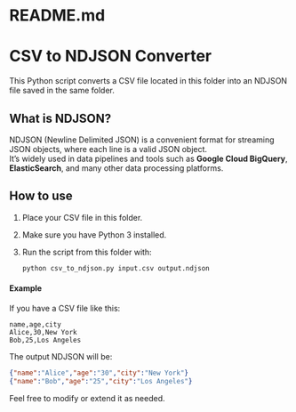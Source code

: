 # README.md

# CSV to NDJSON Converter

This Python script converts a CSV file located in this folder into an NDJSON file saved in the same folder.

## What is NDJSON?

NDJSON (Newline Delimited JSON) is a convenient format for streaming JSON objects, where each line is a valid JSON object.  
It’s widely used in data pipelines and tools such as **Google Cloud BigQuery**, **ElasticSearch**, and many other data processing platforms.

## How to use

1. Place your CSV file in this folder.
2. Make sure you have Python 3 installed.
3. Run the script from this folder with:

   ```bash
   python csv_to_ndjson.py input.csv output.ndjson


#### Example 
If you have a CSV file like this:

```csv
name,age,city
Alice,30,New York
Bob,25,Los Angeles
```

The output NDJSON will be:

```json
{"name":"Alice","age":"30","city":"New York"}
{"name":"Bob","age":"25","city":"Los Angeles"}
```

Feel free to modify or extend it as needed.
